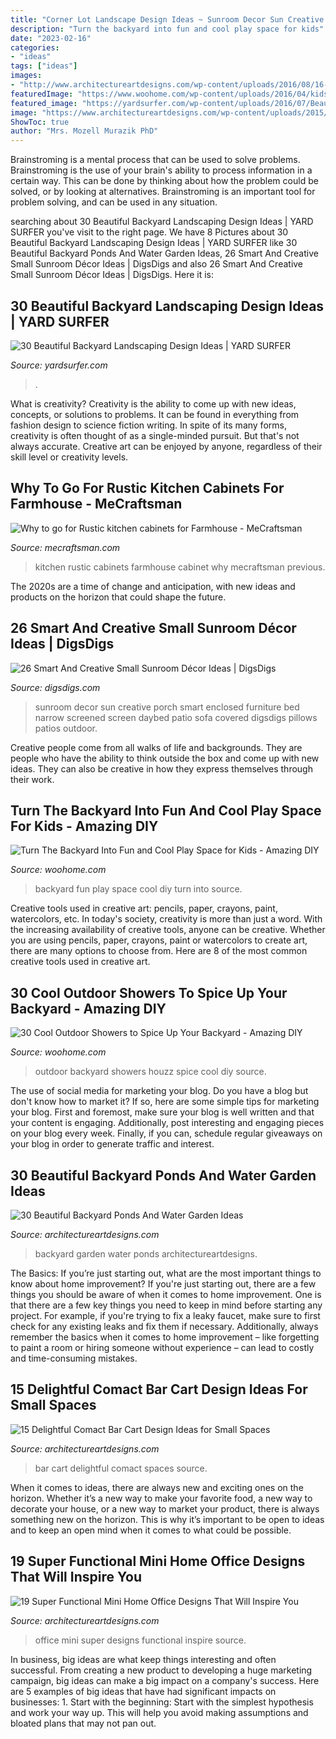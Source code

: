 ```yaml
---
title: "Corner Lot Landscape Design Ideas ~ Sunroom Decor Sun Creative Porch Smart Enclosed Furniture Bed Narrow Screened Screen Daybed Patio Sofa Covered Digsdigs Pillows Patios Outdoor"
description: "Turn the backyard into fun and cool play space for kids"
date: "2023-02-16"
categories:
- "ideas"
tags: ["ideas"]
images:
- "http://www.architectureartdesigns.com/wp-content/uploads/2016/08/16-31.jpg"
featuredImage: "https://www.woohome.com/wp-content/uploads/2016/04/kids-backyard-playground-3_2.jpg"
featured_image: "https://yardsurfer.com/wp-content/uploads/2016/07/Beautiful-backyard-landscaping-designs-and-ideas.jpg"
image: "https://www.architectureartdesigns.com/wp-content/uploads/2015/01/260-630x944.jpg"
ShowToc: true
author: "Mrs. Mozell Murazik PhD"
---
```



Brainstroming is a mental process that can be used to solve problems. Brainstroming is the use of your brain's ability to process information in a certain way. This can be done by thinking about how the problem could be solved, or by looking at alternatives. Brainstroming is an important tool for problem solving, and can be used in any situation.

	

		
searching about 30 Beautiful Backyard Landscaping Design Ideas | YARD SURFER you've visit to the right page. We have 8 Pictures about 30 Beautiful Backyard Landscaping Design Ideas | YARD SURFER like 30 Beautiful Backyard Ponds And Water Garden Ideas, 26 Smart And Creative Small Sunroom Décor Ideas | DigsDigs and also 26 Smart And Creative Small Sunroom Décor Ideas | DigsDigs. Here it is:
		
    
## 30 Beautiful Backyard Landscaping Design Ideas | YARD SURFER

<img loading=lazy src="https://yardsurfer.com/wp-content/uploads/2016/07/Beautiful-backyard-landscaping-designs-and-ideas.jpg" onerror="this.onerror=null;this.src='https://tse3.mm.bing.net/th?id=OIP.dWpZjjfY7yoz5hovdc9E5wHaLH&amp;pid=15.1';" alt="30 Beautiful Backyard Landscaping Design Ideas | YARD SURFER">

_Source: yardsurfer.com_

>. 

	

What is creativity?
Creativity is the ability to come up with new ideas, concepts, or solutions to problems. It can be found in everything from fashion design to science fiction writing. In spite of its many forms, creativity is often thought of as a single-minded pursuit. But that's not always accurate. Creative art can be enjoyed by anyone, regardless of their skill level or creativity levels.

    
## Why To Go For Rustic Kitchen Cabinets For Farmhouse - MeCraftsman

<img loading=lazy src="http://mecraftsman.com/wp-content/uploads/2019/08/rustic-kitchen-cabinet-ideas-5.jpg" onerror="this.onerror=null;this.src='https://tse3.mm.bing.net/th?id=OIP.XPy5dmlsaFN7DVFOWzUhJQHaJ4&amp;pid=15.1';" alt="Why to go for Rustic kitchen cabinets for Farmhouse - MeCraftsman">

_Source: mecraftsman.com_

>kitchen rustic cabinets farmhouse cabinet why mecraftsman previous. 

	

The 2020s are a time of change and anticipation, with new ideas and products on the horizon that could shape the future.

    
## 26 Smart And Creative Small Sunroom Décor Ideas | DigsDigs

<img loading=lazy src="http://www.digsdigs.com/photos/smart-and-creative-small-sunroom-decor-ideas-12.jpg" onerror="this.onerror=null;this.src='https://tse1.mm.bing.net/th?id=OIP.YoAVPmDd3nJsQpLjkde0eQHaJ4&amp;pid=15.1';" alt="26 Smart And Creative Small Sunroom Décor Ideas | DigsDigs">

_Source: digsdigs.com_

>sunroom decor sun creative porch smart enclosed furniture bed narrow screened screen daybed patio sofa covered digsdigs pillows patios outdoor. 

	

Creative people come from all walks of life and backgrounds. They are people who have the ability to think outside the box and come up with new ideas. They can also be creative in how they express themselves through their work.

    
## Turn The Backyard Into Fun And Cool Play Space For Kids - Amazing DIY

<img loading=lazy src="https://www.woohome.com/wp-content/uploads/2016/04/kids-backyard-playground-3_2.jpg" onerror="this.onerror=null;this.src='https://tse4.mm.bing.net/th?id=OIP.3c7NNzclxGJIe4HnsDbfFAHaJ4&amp;pid=15.1';" alt="Turn The Backyard Into Fun and Cool Play Space for Kids - Amazing DIY">

_Source: woohome.com_

>backyard fun play space cool diy turn into source. 

	

Creative tools used in creative art: pencils, paper, crayons, paint, watercolors, etc.
In today's society, creativity is more than just a word. With the increasing availability of creative tools, anyone can be creative. Whether you are using pencils, paper, crayons, paint or watercolors to create art, there are many options to choose from. Here are 8 of the most common creative tools used in creative art.

    
## 30 Cool Outdoor Showers To Spice Up Your Backyard - Amazing DIY

<img loading=lazy src="http://st.houzz.com/simgs/6f411ad90f7df681_4-2712/rustic-exterior.jpg" onerror="this.onerror=null;this.src='https://tse3.mm.bing.net/th?id=OIP.Q6VaQ_nc78sAIdRgFoOziAHaK0&amp;pid=15.1';" alt="30 Cool Outdoor Showers to Spice Up Your Backyard - Amazing DIY">

_Source: woohome.com_

>outdoor backyard showers houzz spice cool diy source. 

	

The use of social media for marketing your blog.
Do you have a blog but don't know how to market it? If so, here are some simple tips for marketing your blog. First and foremost, make sure your blog is well written and that your content is engaging. Additionally, post interesting and engaging pieces on your blog every week. Finally, if you can, schedule regular giveaways on your blog in order to generate traffic and interest.

    
## 30 Beautiful Backyard Ponds And Water Garden Ideas

<img loading=lazy src="https://www.architectureartdesigns.com/wp-content/uploads/2013/04/Backyard-ArchitectureArtDesigns-11.jpg" onerror="this.onerror=null;this.src='https://tse3.mm.bing.net/th?id=OIP.pHf0pC9yN-VarHIj0qbwmQHaK2&amp;pid=15.1';" alt="30 Beautiful Backyard Ponds And Water Garden Ideas">

_Source: architectureartdesigns.com_

>backyard garden water ponds architectureartdesigns. 

	

The Basics: If you’re just starting out, what are the most important things to know about home improvement?
If you're just starting out, there are a few things you should be aware of when it comes to home improvement. One is that there are a few key things you need to keep in mind before starting any project. For example, if you're trying to fix a leaky faucet, make sure to first check for any existing leaks and fix them if necessary. Additionally, always remember the basics when it comes to home improvement – like forgetting to paint a room or hiring someone without experience – can lead to costly and time-consuming mistakes.

    
## 15 Delightful Comact Bar Cart Design Ideas For Small Spaces

<img loading=lazy src="https://www.architectureartdesigns.com/wp-content/uploads/2015/01/260-630x944.jpg" onerror="this.onerror=null;this.src='https://tse2.mm.bing.net/th?id=OIP.R_tfS1A_ECfrXSim__4pSAHaLG&amp;pid=15.1';" alt="15 Delightful Comact Bar Cart Design Ideas for Small Spaces">

_Source: architectureartdesigns.com_

>bar cart delightful comact spaces source. 

	

When it comes to ideas, there are always new and exciting ones on the horizon. Whether it’s a new way to make your favorite food, a new way to decorate your house, or a new way to market your product, there is always something new on the horizon. This is why it’s important to be open to ideas and to keep an open mind when it comes to what could be possible.

    
## 19 Super Functional Mini Home Office Designs That Will Inspire You

<img loading=lazy src="http://www.architectureartdesigns.com/wp-content/uploads/2016/08/16-31.jpg" onerror="this.onerror=null;this.src='https://tse2.mm.bing.net/th?id=OIP.2kSgiMvQbLxJjYLsANP7IQAAAA&amp;pid=15.1';" alt="19 Super Functional Mini Home Office Designs That Will Inspire You">

_Source: architectureartdesigns.com_

>office mini super designs functional inspire source. 

	

In business, big ideas are what keep things interesting and often successful. From creating a new product to developing a huge marketing campaign, big ideas can make a big impact on a company's success. Here are 5 examples of big ideas that have had significant impacts on businesses: 1. Start with the beginning: Start with the simplest hypothesis and work your way up. This will help you avoid making assumptions and bloated plans that may not pan out. 
